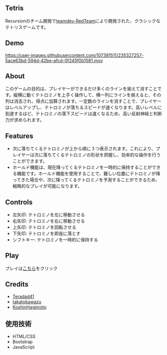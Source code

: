 ## Tetris
Recursionのチーム開発で[teamdev-RedTeam](https://github.com/teamdev-RedTeam)により開発された、クラシックなテトリスゲームです。

## Demo
https://user-images.githubusercontent.com/107381511/235327257-5ace63bd-594d-42be-afcd-0f245f0b1581.mov

## About
このゲームの目的は、プレイヤーができるだけ多くのラインを揃えて消すことです。縦横に動くテトロミノを上手く操作して、横一列にラインを揃えると、その列は消去され、得点に加算されます。一定数のラインを消すことで、プレイヤーはレベルアップし、テトロミノが落ちるスピードが速くなります。高いレベルに到達するほど、テトロミノの落下スピードは速くなるため、高い反射神経と判断力が求められます。

## Features
- 次に落ちてくるテトロミノが上から順に３つ表示されます。これにより、プレイヤーは次に落ちてくるテトロミノの形状を把握し、効率的な操作を行うことができます。
- ホールド機能は、現在降ってくるテトロミノを一時的に保持することができる機能です。ホールド機能を使用することで、難しい位置にテトロミノが降ってきた場合や、次に降ってくるテトロミノを予測することができるため、戦略的なプレイが可能になります。

## Controls
- 左矢印: テトロミノを左に移動させる
- 右矢印: テトロミノを右に移動させる
- 上矢印: テトロミノを回転させる
- 下矢印: テトロミノを即座に落とす
- シフトキー: テトロミノを一時的に保持する

## Play
プレイは[こちら]()をクリック

## Credits
- [Teradad41](https://github.com/Teradad41)
- [takatokawazu](https://github.com/takatokawazu)
- [KoshinHagimoto](https://github.com/KoshinHagimoto)

## 使用技術
- HTML/CSS
- Bootstrap
- JavaScript
